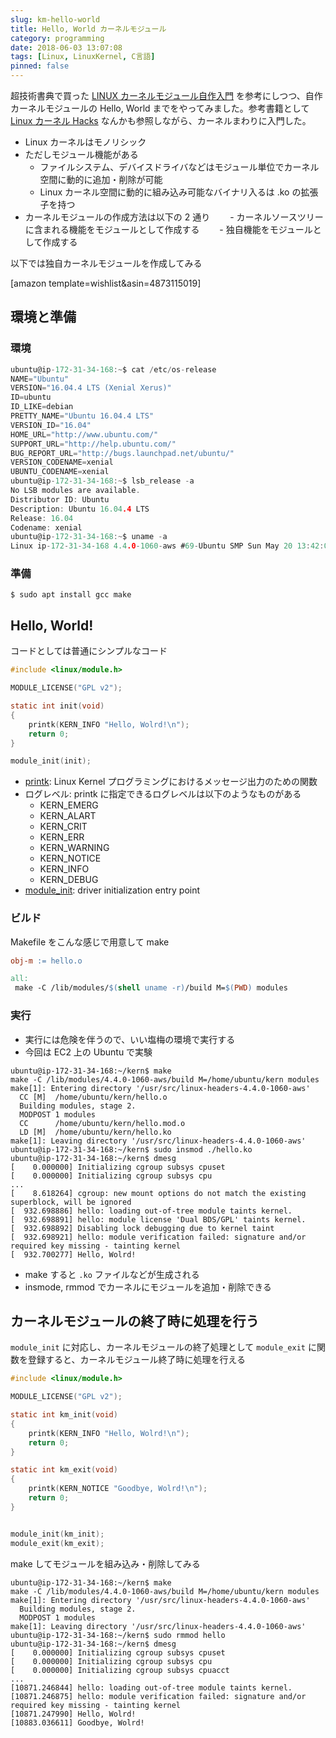 ```yaml
---
slug: km-hello-world
title: Hello, World カーネルモジュール
category: programming
date: 2018-06-03 13:07:08
tags: [Linux, LinuxKernel, C言語]
pinned: false
---
```


超技術書典で買った [LINUX カーネルモジュール自作入門](http://uchan.hateblo.jp/entry/2017/03/22/074801) を参考にしつつ、自作カーネルモジュールの Hello, World までをやってみました。参考書籍として [Linux カーネル Hacks](https://amzn.to/2LWHRjE) なんかも参照しながら、カーネルまわりに入門した。

- Linux カーネルはモノリシック
- ただしモジュール機能がある
  - ファイルシステム、デバイスドライバなどはモジュール単位でカーネル空間に動的に追加・削除が可能
  - Linux カーネル空間に動的に組み込み可能なバイナリ入るは .ko の拡張子を持つ
- カーネルモジュールの作成方法は以下の 2 通り
  　　- カーネルソースツリーに含まれる機能をモジュールとして作成する
  　　- 独自機能をモジュールとして作成する

以下では独自カーネルモジュールを作成してみる

[amazon template=wishlist&asin=4873115019]

## 環境と準備

### 環境

```c
ubuntu@ip-172-31-34-168:~$ cat /etc/os-release
NAME="Ubuntu"
VERSION="16.04.4 LTS (Xenial Xerus)"
ID=ubuntu
ID_LIKE=debian
PRETTY_NAME="Ubuntu 16.04.4 LTS"
VERSION_ID="16.04"
HOME_URL="http://www.ubuntu.com/"
SUPPORT_URL="http://help.ubuntu.com/"
BUG_REPORT_URL="http://bugs.launchpad.net/ubuntu/"
VERSION_CODENAME=xenial
UBUNTU_CODENAME=xenial
ubuntu@ip-172-31-34-168:~$ lsb_release -a
No LSB modules are available.
Distributor ID: Ubuntu
Description: Ubuntu 16.04.4 LTS
Release: 16.04
Codename: xenial
ubuntu@ip-172-31-34-168:~$ uname -a
Linux ip-172-31-34-168 4.4.0-1060-aws #69-Ubuntu SMP Sun May 20 13:42:07 UTC 2018 x86_64 x86_64 x86_64 GNU/Linux
```

### 準備

```
$ sudo apt install gcc make
```

## Hello, World!

コードとしては普通にシンプルなコード

```c
#include <linux/module.h>

MODULE_LICENSE("GPL v2");

static int init(void)
{
    printk(KERN_INFO "Hello, Wolrd!\n");
    return 0;
}

module_init(init);
```

- [printk](https://en.wikipedia.org/wiki/Printk): Linux Kernel プログラミングにおけるメッセージ出力のための関数
- ログレベル: printk に指定できるログレベルは以下のようなものがある
  - KERN_EMERG
  - KERN_ALART
  - KERN_CRIT
  - KERN_ERR
  - KERN_WARNING
  - KERN_NOTICE
  - KERN_INFO
  - KERN_DEBUG
- [module_init](https://elixir.bootlin.com/linux/v4.4/source/include/linux/module.h#L77): driver initialization entry point

### ビルド

Makefile をこんな感じで用意して make

```makefile
obj-m := hello.o

all:
 make -C /lib/modules/$(shell uname -r)/build M=$(PWD) modules
```

### 実行

- 実行には危険を伴うので、いい塩梅の環境で実行する
- 今回は EC2 上の Ubuntu で実験

```
ubuntu@ip-172-31-34-168:~/kern$ make
make -C /lib/modules/4.4.0-1060-aws/build M=/home/ubuntu/kern modules
make[1]: Entering directory '/usr/src/linux-headers-4.4.0-1060-aws'
  CC [M]  /home/ubuntu/kern/hello.o
  Building modules, stage 2.
  MODPOST 1 modules
  CC      /home/ubuntu/kern/hello.mod.o
  LD [M]  /home/ubuntu/kern/hello.ko
make[1]: Leaving directory '/usr/src/linux-headers-4.4.0-1060-aws'
ubuntu@ip-172-31-34-168:~/kern$ sudo insmod ./hello.ko
ubuntu@ip-172-31-34-168:~/kern$ dmesg
[    0.000000] Initializing cgroup subsys cpuset
[    0.000000] Initializing cgroup subsys cpu
...
[    8.618264] cgroup: new mount options do not match the existing superblock, will be ignored
[  932.698886] hello: loading out-of-tree module taints kernel.
[  932.698891] hello: module license 'Dual BDS/GPL' taints kernel.
[  932.698892] Disabling lock debugging due to kernel taint
[  932.698921] hello: module verification failed: signature and/or required key missing - tainting kernel
[  932.700277] Hello, Wolrd!
```

- make すると `.ko` ファイルなどが生成される
- insmode, rmmod でカーネルにモジュールを追加・削除できる

## カーネルモジュールの終了時に処理を行う

`module_init` に対応し、カーネルモジュールの終了処理として `module_exit` に関数を登録すると、カーネルモジュール終了時に処理を行える

```c
#include <linux/module.h>

MODULE_LICENSE("GPL v2");

static int km_init(void)
{
    printk(KERN_INFO "Hello, Wolrd!\n");
    return 0;
}

static int km_exit(void)
{
    printk(KERN_NOTICE "Goodbye, Wolrd!\n");
    return 0;
}


module_init(km_init);
module_exit(km_exit);
```

make してモジュールを組み込み・削除してみる

```
ubuntu@ip-172-31-34-168:~/kern$ make
make -C /lib/modules/4.4.0-1060-aws/build M=/home/ubuntu/kern modules
make[1]: Entering directory '/usr/src/linux-headers-4.4.0-1060-aws'
  Building modules, stage 2.
  MODPOST 1 modules
make[1]: Leaving directory '/usr/src/linux-headers-4.4.0-1060-aws'
ubuntu@ip-172-31-34-168:~/kern$ sudo rmmod hello
ubuntu@ip-172-31-34-168:~/kern$ dmesg
[    0.000000] Initializing cgroup subsys cpuset
[    0.000000] Initializing cgroup subsys cpu
[    0.000000] Initializing cgroup subsys cpuacct
...
[10871.246844] hello: loading out-of-tree module taints kernel.
[10871.246875] hello: module verification failed: signature and/or required key missing - tainting kernel
[10871.247990] Hello, Wolrd!
[10883.036611] Goodbye, Wolrd!
```
